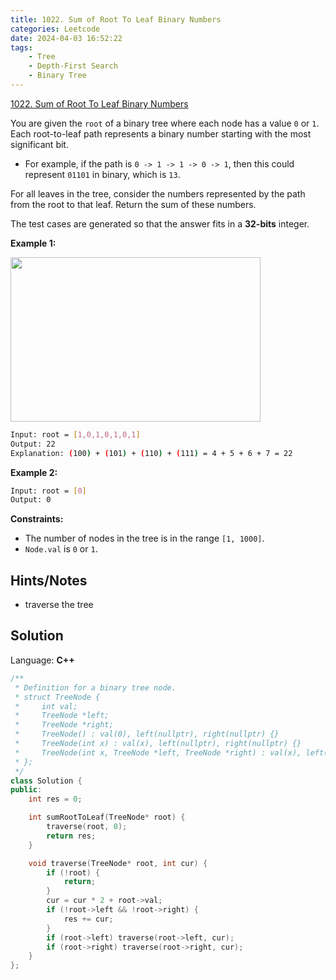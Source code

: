 ```yaml
---
title: 1022. Sum of Root To Leaf Binary Numbers
categories: Leetcode
date: 2024-04-03 16:52:22
tags:
    - Tree
    - Depth-First Search
    - Binary Tree
---
```


[1022. Sum of Root To Leaf Binary Numbers](https://leetcode.com/problems/sum-of-root-to-leaf-binary-numbers/description/)

You are given the `root` of a binary tree where each node has a value `0` or `1`. Each root-to-leaf path represents a binary number starting with the most significant bit.

- For example, if the path is `0 -> 1 -> 1 -> 0 -> 1`, then this could represent `01101` in binary, which is `13`.

For all leaves in the tree, consider the numbers represented by the path from the root to that leaf. Return the sum of these numbers.

The test cases are generated so that the answer fits in a **32-bits**  integer.

**Example 1:**

<img alt="" src="https://assets.leetcode.com/uploads/2019/04/04/sum-of-root-to-leaf-binary-numbers.png" style="width: 400px; height: 263px;">

```bash
Input: root = [1,0,1,0,1,0,1]
Output: 22
Explanation: (100) + (101) + (110) + (111) = 4 + 5 + 6 + 7 = 22
```

**Example 2:**

```bash
Input: root = [0]
Output: 0
```

**Constraints:**

- The number of nodes in the tree is in the range `[1, 1000]`.
- `Node.val` is `0` or `1`.

## Hints/Notes

- traverse the tree

## Solution

Language: **C++**

```C++
/**
 * Definition for a binary tree node.
 * struct TreeNode {
 *     int val;
 *     TreeNode *left;
 *     TreeNode *right;
 *     TreeNode() : val(0), left(nullptr), right(nullptr) {}
 *     TreeNode(int x) : val(x), left(nullptr), right(nullptr) {}
 *     TreeNode(int x, TreeNode *left, TreeNode *right) : val(x), left(left), right(right) {}
 * };
 */
class Solution {
public:
    int res = 0;

    int sumRootToLeaf(TreeNode* root) {
        traverse(root, 0);
        return res;
    }

    void traverse(TreeNode* root, int cur) {
        if (!root) {
            return;
        }
        cur = cur * 2 + root->val;
        if (!root->left && !root->right) {
            res += cur;
        }
        if (root->left) traverse(root->left, cur);
        if (root->right) traverse(root->right, cur);
    }
};
```
